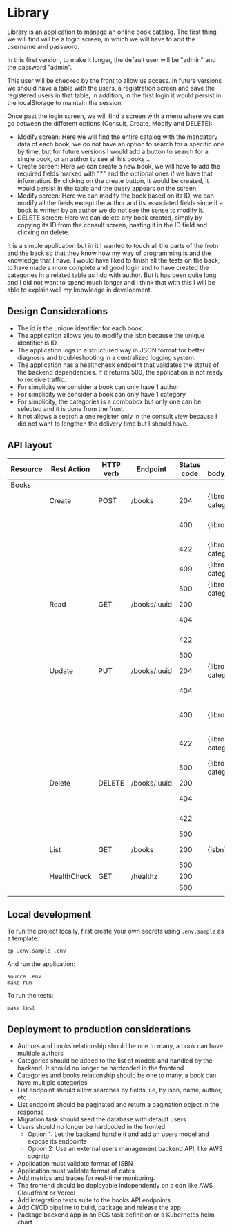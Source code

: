 # Library
Library is an application to manage an online book catalog. 
The first thing we will find will be a login screen, in which we will have to add the username and password. 

In this first version, to make it longer, the default user will be "admin" and the password "admin". 

This user will be checked by the front to allow us access. In future versions we should have a table with the users, 
a registration screen and save the registered users in that table, in addition, in the first login it would persist 
in the localStorage to maintain the session. 

Once past the login screen, we will find a screen with a menu where we can go between the different options (Consult, Create, Modify and DELETE):

- Modify screen: Here we will find the entire catalog with the mandatory data of each book, we do not have an option to search for a specific one by time, but for future versions I would add a button to search for a single book, or an author to see all his books ...
- Create screen: Here we can create a new book, we will have to add the required fields marked with "*" and the optional ones if we have that information. By clicking on the create button, it would be created, it would persist in the table and the query appears on the screen.
- Modify screen: Here we can modify the book based on its ID, we can modify all the fields except the author and its associated fields since if a book is written by an author we do not see the sense to modify it.
- DELETE screen: Here we can delete any book created, simply by copying its ID from the consult screen, pasting it in the ID field and clicking on delete.

It is a simple application but in it I wanted to touch all the parts of the frotn and the back so that they know how my way of programming is and the knowledge that I have. I would have liked to finish all the tests on the back, to have made a more complete and good login and to have created the categories in a related table as I do with author. But it has been quite long and I did not want to spend much longer and I think that with this I will be able to explain well my knowledge in development.

## Design Considerations
- The id is the unique identifier for each book.
- The application allows you to modify the isbn because the unique identifier is ID.
- The application logs in a structured way in JSON format for better diagnosis and troubleshooting in a centralized logging system.
- The application has a healthcheck endpoint that validates the status of the backend dependencies. If it returns 500, the application is not ready to receive traffic.
- For simplicity we consider a book can only have 1 author
- For simplicity we consider a book can only have 1 category
- For simplicity, the categories is a combobox but only one can be selected and it is done from the front.
- It not allows a search a one register only in the consult view because I did not want to lengthen the delivery time but I should have.

## API layout

| Resource | Rest Action | HTTP verb | Endpoint     | Status code | Req body/params/headers    | Res body/headers      | Comments                                                              |
|----------|-------------|-----------|--------------|-------------|----------------------------|-----------------------|-----------------------------------------------------------------------|
| Books    |             |           |              |             |                            |                       |                                                                       |
|          | Create      | POST      | /books       | 204         | {libros, autor, categoría} | Location /books/:uuid |                                                                       |
|          |             |           |              | 400         | {libros, categoría}        | {error}               | i.e:Missing mandatory information                                     |
|          |             |           |              | 422         | {libros, autor, categoría} | {error}               | i.e:Invalid isbn                                                      |
|          |             |           |              | 409         | {libros, autor, categoría} | {error}               | i.e:Duplicated ISBN                                                   |
|          |             |           |              | 500         | {libros, autor, categoría} | {error}               |                                                                       |
|          | Read        | GET       | /books/:uuid | 200         |                            | {book}                |                                                                       |
|          |             |           |              | 404         |                            | {error}               | i.e:uuid does not exist                                               |
|          |             |           |              | 422         |                            | {error}               | i.e: Invalid uuid                                                     |
|          |             |           |              | 500         |                            | {error}               |                                                                       |
|          | Update      | PUT       | /books/:uuid | 204         | {libros, autor, categoría} | Location /books/:uuid |                                                                       |
|          |             |           |              | 404         |                            | {error}               | i.e:uuid does not exist                                               |
|          |             |           |              | 400         | {libros, categoría}        | {error}               | i.e:Missing mandatory information                                     |
|          |             |           |              | 422         | {libros, autor, categoría} | {error}               | i.e:Invalid isbn or existing isbn                                     |
|          |             |           |              | 500         | {libros, autor, categoría} | {error}               |                                                                       |
|          | Delete      | DELETE    | /books/:uuid | 200         |                            | {success}             |                                                                       |
|          |             |           |              | 404         |                            | {error}               | i.e:uuid does not exist                                               |
|          |             |           |              | 422         |                            | {error}               | i.e:Invalid uuid                                                      |
|          |             |           |              | 500         |                            | {error}               |                                                                       |
|          | List        | GET       | /books       | 200         | {isbn}                     | [{book}]              | ISBN is optional                                                      |
|          |             |           |              | 500         |                            | {error}               |                                                                       |
|          | HealthCheck | GET       | /healthz     | 200         |                            | {healthCheck}         |                                                                       |
|          |             |           |              | 500         |                            | {healthCheck}         |                                                                       |
|          |             |           |              |             |                            |                       |                                                                       |


## Local development
To run the project locally, first create your own secrets using `.env.sample` as a template:

```shell
cp .env.sample .env
```

And run the application:

```shell
source .env
make run
```

To run the tests:

```shell
make test
```

## Deployment to production considerations
- Authors and books relationship should be one to many, a book can have multiple authors
- Categories should be added to the list of models and handled by the backend. It should no longer be hardcoded in the frontend
- Categories and books relationship should be one to many, a book can have multiple categories
- List endpoint should allow searches by fields, i.e, by isbn, name, author, etc
- List endpoint should be paginated and return a pagination object in the response
- Migration task should seed the database with default users
- Users should no longer be hardcoded in the fronted
  - Option 1: Let the backend handle it and add an users model and expose its endpoints
  - Option 2: Use an external users management backend API, like AWS cognito
- Application must validate format of ISBN
- Application must validate format of dates 
- Add metrics and traces for real-time monitoring.
- The frontend should be deployable independently on a cdn like AWS Cloudfront or Vercel
- Add integration tests suite to the books API endpoints
- Add CI/CD pipeline to build, package and release the app
- Package backend app in an ECS task definition or a Kubernetes helm chart
